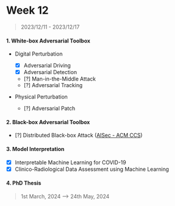 # Week 12

> 2023/12/11 - 2023/12/17

#### 1. White-box Adversarial Toolbox

- Digital Perturbation
    - [x] Adversarial Driving
    - [x] Adversarial Detection
    - [?] Man-in-the-Middle Attack
    - [?] Adversarial Tracking

- Physical Perturbation
    - [?] Adversarial Patch

#### 2. Black-box Adversarial Toolbox

- [?] Distributed Black-box Attack ([AISec - ACM CCS](https://aisec.cc/))

#### 3. Model Interpretation

- [x] Interpretable Machine Learning for COVID-19
- [x] Clinico-Radiological Data Assessment using Machine Learning

#### 4. PhD Thesis

> 1st March, 2024 --> 24th May, 2024
